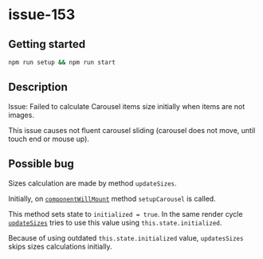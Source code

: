 # issue-153

## Getting started

```sh
npm run setup && npm run start
```

## Description

Issue: Failed to calculate Carousel items size initially when items are not images.

This issue causes not fluent carousel sliding (carousel does not move, until touch end or mouse up).

## Possible bug

Sizes calculation are made by method `updateSizes`.

Initially, on [`componentWillMount`](https://github.com/leandrowd/react-responsive-carousel/blob/master/src/components/Carousel.js#L81)
method `setupCarousel` is called.

This method sets state to `initialized = true`. 
In the same render cycle [`updateSizes`](https://github.com/leandrowd/react-responsive-carousel/blob/master/src/components/Carousel.js#L231) tries to use this value using `this.state.initialized`.

Because of using outdated `this.state.initialized` value, `updatesSizes` skips sizes calculations initially. 
